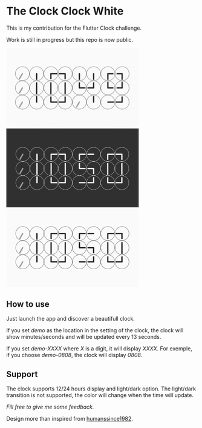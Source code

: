 # The Clock Clock White

This is my contribution for the Flutter Clock challenge.

Work is still in progress but this repo is now public.

<img src='white_clock_clock.gif' width='350'>

<img src='white_clock_clock_dark.jpg' width='350'>

<img src='white_clock_clock_light.jpg' width='350'>

## How to use

Just launch the app and discover a beautifull clock.

If you set *demo* as the location in the setting of the clock, the clock will show minutes/seconds and will be updated every 13 seconds.

If you set *demo-XXXX* where *X* is a digit, it will display *XXXX*. For exemple, if you choose *demo-0808*, the clock will display *0808*.

## Support

The clock supports 12/24 hours display and light/dark option. The light/dark transition is not supported, the color will change when the time will update.

*Fill free to give me some feedback.*

Design more than inspired from [humanssince1982](https://www.humanssince1982.com/the-clock-clock-white).
